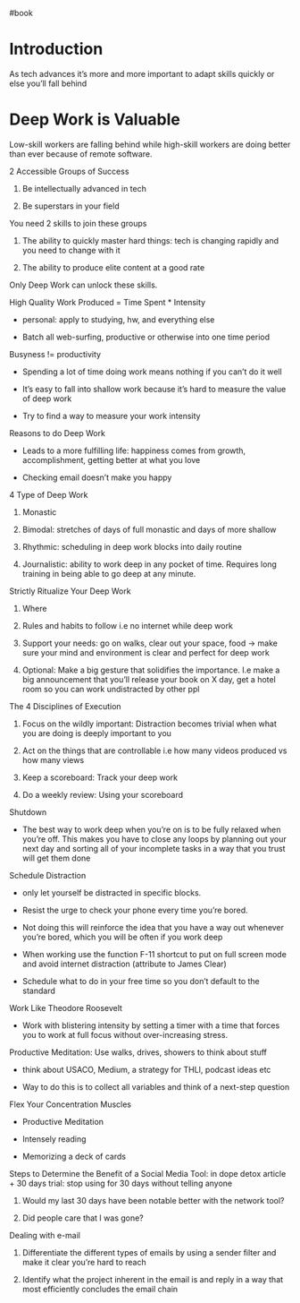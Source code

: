 #book 
# Introduction

As tech advances it’s more and more important to adapt skills quickly or else you’ll fall behind

  

# Deep Work is Valuable

Low-skill workers are falling behind while high-skill workers are doing better than ever because of remote software.

  

  

2 Accessible Groups of Success

1. Be intellectually advanced in tech
    
2. Be superstars in your field
    

  

You need 2 skills to join these groups

1. The ability to quickly master hard things: tech is changing rapidly and you need to change with it
    
2. The ability to produce elite content at a good rate
    

Only Deep Work can unlock these skills.

  

High Quality Work Produced = Time Spent * Intensity

- personal: apply to studying, hw, and everything else
    

- Batch all web-surfing, productive or otherwise into one time period
    

  

Busyness != productivity

- Spending a lot of time doing work means nothing if you can’t do it well
    
- It’s easy to fall into shallow work because it’s hard to measure the value of deep work
    
- Try to find a way to measure your work intensity
    

  

Reasons to do Deep Work

- Leads to a more fulfilling life: happiness comes from growth, accomplishment, getting better at what you love
    

- Checking email doesn’t make you happy
    

  

4 Type of Deep Work

1. Monastic
    
2. Bimodal: stretches of days of full monastic and days of more shallow
    
3. Rhythmic: scheduling in deep work blocks into daily routine
    
4. Journalistic: ability to work deep in any pocket of time. Requires long training in being able to go deep at any minute.
    

  

Strictly Ritualize Your Deep Work

1. Where
    
2. Rules and habits to follow i.e no internet while deep work
    
3. Support your needs: go on walks, clear out your space, food -> make sure your mind and environment is clear and perfect for deep work
    
4. Optional: Make a big gesture that solidifies the importance. I.e make a big announcement that you’ll release your book on X day, get a hotel room so you can work undistracted by other ppl
    

  

The 4 Disciplines of Execution

1. Focus on the wildly important: Distraction becomes trivial when what you are doing is deeply important to you
    
2. Act on the things that are controllable i.e how many videos produced vs how many views
    
3. Keep a scoreboard: Track your deep work
    
4. Do a weekly review: Using your scoreboard
    

  

Shutdown

- The best way to work deep when you’re on is to be fully relaxed when you’re off. This makes you have to close any loops by planning out your next day and sorting all of your incomplete tasks in a way that you trust will get them done
    

  

Schedule Distraction

- only let yourself be distracted in specific blocks.
    
- Resist the urge to check your phone every time you’re bored.
    

- Not doing this will reinforce the idea that you have a way out whenever you’re bored, which you will be often if you work deep
    

- When working use the function F-11 shortcut to put on full screen mode and avoid internet distraction (attribute to James Clear)
    
- Schedule what to do in your free time so you don’t default to the standard
    

  

Work Like Theodore Roosevelt

- Work with blistering intensity by setting a timer with a time that forces you to work at full focus without over-increasing stress.
    

  

Productive Meditation: Use walks, drives, showers to think about stuff

- think about USACO, Medium, a strategy for THLI, podcast ideas etc
    
- Way to do this is to collect all variables and think of a next-step question
    

  

Flex Your Concentration Muscles

- Productive Meditation
    
- Intensely reading
    
- Memorizing a deck of cards
    

  

Steps to Determine the Benefit of a Social Media Tool: in dope detox article + 30 days trial: stop using for 30 days without telling anyone

1. Would my last 30 days have been notable better with the network tool?
    
2. Did people care that I was gone?
    

  

Dealing with e-mail

1. Differentiate the different types of emails by using a sender filter and make it clear you’re hard to reach
    
2. Identify what the project inherent in the email is and reply in a way that most efficiently concludes the email chain